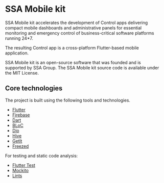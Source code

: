 # SSA Mobile kit
 
SSA Mobile kit accelerates the development of Control apps delivering compact mobile dashboards and administrative panels for essential monitoring and emergency control of business-critical software platforms running 24*7.

The resulting Control app is a cross-platform Flutter-based mobile application.

SSA Mobile kit is an open-source software that was founded and is supported by SSA Group. The SSA Mobile kit source code is available under the MIT License.

## Core technologies

The project is built using the following tools and technologies.
- [Flutter](https://flutter.dev)
- [Firebase](https://firebase.google.com)
- [Dart](https://dart.dev)
- [BLoC](https://bloclibrary.dev)
- [Dio](https://pub.dev/packages/dio)
- [Hive](https://github.com/isar/hive)
- [GetIt](https://pub.dev/packages/get_it)
- [Freezed](https://pub.dev/packages/freezed)

For testing and static code analysis:
- [Flutter Test](https://pub.dev/packages/flutter_test)
- [Mockito](https://pub.dev/packages/mockito)
- [Lints](https://pub.dev/packages/flutter_lints)
  
